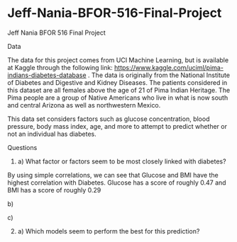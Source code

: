 # Jeff-Nania-BFOR-516-Final-Project

Jeff Nania
BFOR 516
Final Project 



Data

The data for this project comes from UCI Machine Learning, but is available at Kaggle through the 
following link: https://www.kaggle.com/uciml/pima-indians-diabetes-database . The data is originally from
the National Institute of Diabetes and Digestive and Kidney Diseases. The patients considered in this dataset 
are all females above the age of 21 of Pima Indian Heritage. The Pima people are a group of Native Americans
who live in what is now south and central Arizona as well as northwestern Mexico. 

This data set considers factors such as glucose concentration, blood pressure, body mass index, age, and more 
to attempt to predict whether or not an individual has diabetes.  



Questions

1) a) What factor or factors seem to be most closely linked with diabetes?

By using simple correlations, we can see that Glucose and BMI have the highest correlation with Diabetes.
Glucose has a score of roughly 0.47 and BMI has a score of roughly 0.29

   b) 

   c)


2) a) Which models seem to perform the best for this prediction?

